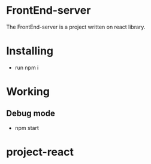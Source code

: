# FrontEnd-server
The FrontEnd-server is a project written on react library.

# Installing #
- run npm i

# Working #
## Debug mode ##
- npm start
# project-react
